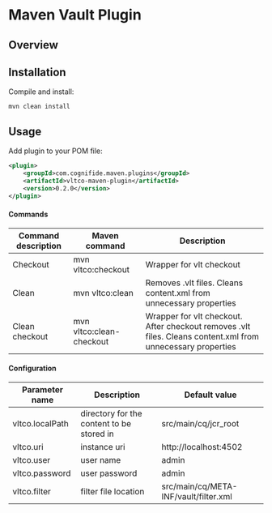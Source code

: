 # Maven Vault Plugin

## Overview

## Installation

Compile and install:

```
mvn clean install
```

## Usage

Add plugin to your POM file:

```xml
<plugin>
	<groupId>com.cognifide.maven.plugins</groupId>
	<artifactId>vltco-maven-plugin</artifactId>
	<version>0.2.0</version>
</plugin>
```

#### Commands

| Command description | Maven command            |  Description                                                       |
|---------------------|--------------------------|--------------------------------------------------------------------|
| Checkout            | mvn vltco:checkout       | Wrapper for vlt checkout                                           |
| Clean               | mvn vltco:clean          | Removes .vlt files. Cleans content.xml from unnecessary properties |
| Clean checkout      | mvn vltco:clean-checkout | Wrapper for vlt checkout. After checkout removes .vlt files. Cleans content.xml from unnecessary properties |

#### Configuration

| Parameter name  | Description                               | Default value                         |
|-----------------|-------------------------------------------|---------------------------------------|
| vltco.localPath | directory for the content to be stored in | src/main/cq/jcr_root                  |
| vltco.uri       | instance uri                              | http://localhost:4502                 |
| vltco.user      | user name                                 | admin                                 |
| vltco.password  | user password                             | admin                                 |
| vltco.filter    | filter file location                      | src/main/cq/META-INF/vault/filter.xml |
